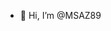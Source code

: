 - 👋 Hi, I’m @MSAZ89

<!---
MSAZ89/MSAZ89 is a ✨ special ✨ repository because its `README.md` (this file) appears on your GitHub profile.
You can click the Preview link to take a look at your changes.
--->
